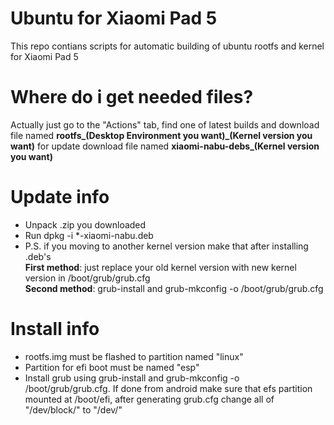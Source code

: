 # Ubuntu for Xiaomi Pad 5
This repo contians scripts for automatic building of ubuntu rootfs and kernel for Xiaomi Pad 5

# Where do i get needed files?
Actually just go to the "Actions" tab, find one of latest builds and download file named **rootfs_(Desktop Environment you want)_(Kernel version you want)** 
for update download file named **xiaomi-nabu-debs_(Kernel version you want)**

# Update info
- Unpack .zip you downloaded
- Run dpkg -i *-xiaomi-nabu.deb
- P.S. if you moving to another kernel version make that after installing .deb's
  <br>**First method**: just replace your old kernel version with new kernel version in /boot/grub/grub.cfg
  <br>**Second method**: grub-install and grub-mkconfig -o /boot/grub/grub.cfg

# Install info
- rootfs.img must be flashed to partition named "linux"
- Partition for efi boot must be named "esp"
- Install grub using grub-install and grub-mkconfig -o /boot/grub/grub.cfg. If done from android make sure that efs partition mounted at /boot/efi, after generating grub.cfg change all of "/dev/block/" to "/dev/"
